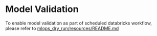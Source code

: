# Model Validation
To enable model validation as part of scheduled databricks workflow, please refer to [mlops_dry_run/resources/README.md](../resources/README.md)
